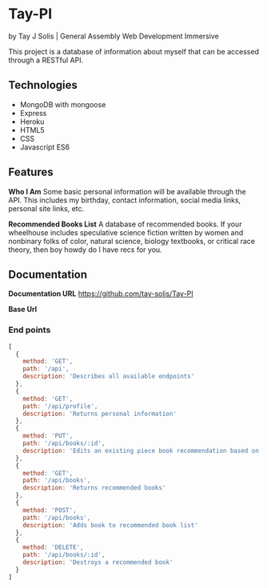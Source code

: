 # Tay-PI
by Tay J Solis | General Assembly Web Development Immersive

This project is a database of information about myself that can be accessed through a RESTful API.


## Technologies
- MongoDB with mongoose
- Express
- Heroku
- HTML5
- CSS
- Javascript ES6

## Features
**Who I Am**
Some basic personal information will be available through the API. This includes my birthday, contact information, social media links, personal site links, etc.

**Recommended Books List**
A database of recommended books. If your wheelhouse includes speculative science fiction written by women and nonbinary folks of color, natural science, biology textbooks, or critical race theory, then boy howdy do I have recs for you.

## Documentation
**Documentation URL** https://github.com/tay-solis/Tay-PI

**Base Url**

### End points
``` Javascript
[
  {
    method: 'GET',
    path: '/api',
    description: 'Describes all available endpoints'
  },
  {
    method: 'GET',
    path: '/api/profile',
    description: 'Returns personal information'
  },
  {
    method: 'PUT',
    path: '/api/books/:id',
    description: 'Edits an existing piece book recommendation based on id'
  },
  {
    method: 'GET',
    path: '/api/books',
    description: 'Returns recommended books'
  },
  {
    method: 'POST',
    path: '/api/books',
    description: 'Adds book to recommended book list'
  },
  {
    method: 'DELETE',
    path: '/api/books/:id',
    description: 'Destroys a recommended book'
  }
]
```
